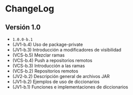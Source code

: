 # ChangeLog

## Versión 1.0

- ``1.0.0-b.1`` 
- (JV1-b.4) Uso de package-private
- (JV1-b.3) Introducción a modificadores de visibilidad
- (VCS-b.5) Mezclar ramas
- (VCS-b.4) Push a repositorios remotos
- (VCS-b.3) Introducción a las ramas
- (VCS-b.2) Repositorios remotos
- (JV2-b.2) Descripción general de archivos JAR
- (JV1-b.2) Ejemplos de uso de diccionarios
- (JV1-b.1) Funciones e implementaciones de diccionarios
